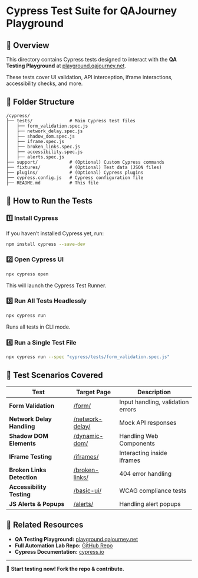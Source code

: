 # Cypress Test Suite for QAJourney Playground

## 📌 Overview
This directory contains Cypress tests designed to interact with the **QA Testing Playground** at [playground.qajourney.net](https://playground.qajourney.net/). 

These tests cover UI validation, API interception, iframe interactions, accessibility checks, and more.

## 📂 Folder Structure
```
/cypress/
├── tests/              # Main Cypress test files
│   ├── form_validation.spec.js
│   ├── network_delay.spec.js
│   ├── shadow_dom.spec.js
│   ├── iframe.spec.js
│   ├── broken_links.spec.js
│   ├── accessibility.spec.js
│   ├── alerts.spec.js
├── support/            # (Optional) Custom Cypress commands
├── fixtures/           # (Optional) Test data (JSON files)
├── plugins/            # (Optional) Cypress plugins
├── cypress.config.js   # Cypress configuration file
├── README.md           # This file
```

## 🚀 How to Run the Tests
### 1️⃣ Install Cypress
If you haven’t installed Cypress yet, run:
```sh
npm install cypress --save-dev
```

### 2️⃣ Open Cypress UI
```sh
npx cypress open
```
This will launch the Cypress Test Runner.

### 3️⃣ Run All Tests Headlessly
```sh
npx cypress run
```
Runs all tests in CLI mode.

### 4️⃣ Run a Single Test File
```sh
npx cypress run --spec "cypress/tests/form_validation.spec.js"
```

## 📝 Test Scenarios Covered
| Test | Target Page | Description |
|------|------------|-------------|
| **Form Validation** | [/form/](https://playground.qajourney.net/form/) | Input handling, validation errors |
| **Network Delay Handling** | [/network-delay/](https://playground.qajourney.net/network-delay/) | Mock API responses |
| **Shadow DOM Elements** | [/dynamic-dom/](https://playground.qajourney.net/dynamic-dom/) | Handling Web Components |
| **IFrame Testing** | [/iframes/](https://playground.qajourney.net/iframes/) | Interacting inside iframes |
| **Broken Links Detection** | [/broken-links/](https://playground.qajourney.net/broken-links/) | 404 error handling |
| **Accessibility Testing** | [/basic-ui/](https://playground.qajourney.net/basic-ui/) | WCAG compliance tests |
| **JS Alerts & Popups** | [/alerts/](https://playground.qajourney.net/alerts/) | Handling alert popups |

## 🔗 Related Resources
- **QA Testing Playground:** [playground.qajourney.net](https://playground.qajourney.net/)
- **Full Automation Lab Repo:** [GitHub Repo](https://github.com/jarencudilla/qajourney-automation-lab)
- **Cypress Documentation:** [cypress.io](https://www.cypress.io/)

---
🚀 **Start testing now! Fork the repo & contribute.**